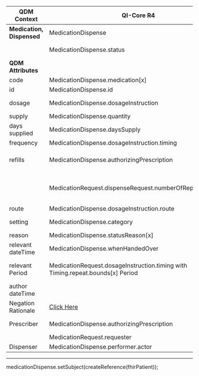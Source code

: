 <table class="grid">
  <thead>
    <tr>
      <th><strong>QDM Context</strong></th>
      <th><strong>QI-Core R4</strong></th>
      <th><strong>Comments</strong></th>
      <th><strong>Conversion</strong></th>
    </tr>
  </thead>
  <tbody>
    <tr>
      <td><strong>Medication, Dispensed</strong></td>
      <td>MedicationDispense</td>
      <td>&nbsp;</td>
      <td>QDM::MedicationDispensed</td>
    </tr>
    <tr>
      <td>&nbsp;</td>
      <td>MedicationDispense.status</td>
      <td>Constrain MedicationDispense.status to active, completed, on-hold</td>
      <td>Set to "unknown" unless element has negation</td>
    </tr>
    <tr>
      <td><strong>QDM Attributes</strong></td>
      <td>&nbsp;</td>
      <td>&nbsp;</td>
    </tr>
    <tr>
      <td>code</td>
      <td>MedicationDispense.medication[x]</td>
      <td>&nbsp;</td>
      <td>qdmDataElement.getDataElementCodes()</td>
    </tr>
    <tr>
      <td>id</td>
      <td>MedicationDispense.id</td>
      <td>&nbsp;</td>
      <td>qdmDataElement.get_id() </td>
    </tr>
    <tr>
      <td>dosage</td>
      <td>MedicationDispense.dosageInstruction</td>
      <td>ordered, calculated</td>
      <td>qdmDataElement.getDosage() is a QdmQuantity converted to  dosageDoseAndRateComponent.setDose(convertQuantity(qdmDataElement.getDosage())) </td>
    </tr>
    <tr>
      <td>supply</td>
      <td>MedicationDispense.quantity</td>
      <td>&nbsp;</td>
      <td>No Data in for element for qdmDataElement.getSupply()</td>
    </tr>
    <tr>
      <td>days supplied</td>
      <td>MedicationDispense.daysSupply</td>
      <td>&nbsp;</td>
      <td>qdmDataElement.getDaysSupplied()</td>
    </tr>
    <tr>
      <td>frequency</td>
      <td>MedicationDispense.dosageInstruction.timing</td>
      <td>See dosageInstruction</td>
      <td>qdmDataElement.getFrequency()</td>
    </tr>
    <tr>
      <td>refills</td>
      <td>MedicationDispense.authorizingPrescription</td>
      <td>Reference authorizing prescription MedicationRequest which contains Medication.Request.dispsenseRequest.numberOfRepeatsAllowed</td>
      <td> (int) qdmDataElement.getRefills() No data for element </td>
    </tr>
    <tr>
      <td>&nbsp;</td>
      <td>MedicationRequest.dispenseRequest.numberOfRepeatsAllowed</td>
      <td>Timing schedule (e.g., every 8 hours).MedicationDispense.authorizingPrescription provides reference to the applicable MedicationRequest for this information.</td>
    </tr>
    <tr>
      <td>route</td>
      <td>MedicationDispense.dosageInstruction.route</td>
      <td>See dosageInstruction</td>
      <td>qdmDataElement.getRoute()</td>
    </tr>
    <tr>
      <td>setting</td>
      <td>MedicationDispense.category</td>
      <td>Inpatient, Outpatient, Community, Discharge</td>
       <td>No Data in for element for qdmDataElement.getSetting() & and not present in qdm-modelinfo  </td>
    </tr>
    <tr>
      <td>reason</td>
      <td>MedicationDispense.statusReason[x]</td>
      <td>The reason for ordering or not ordering the medication</td>
    </tr>
    <tr>
      <td>relevant dateTime</td>
      <td>MedicationDispense.whenHandedOver</td>
      <td>When provided to patient or representative</td>
      <td>qdmDataElement.getRelevantDatetime()</td>
    </tr>
    <tr>
      <td>relevant Period</td>
      <td>MedicationRequest.dosageInstruction.timing with Timing.repeat.bounds[x] Period</td>
      <td>The anticipated time from starting to stopping an ordered or dispensed medication can also be computed in an expression and derived from the duration attribute</td>
    </tr>
    <tr>
      <td>author dateTime</td>
      <td>&nbsp;</td>
      <td>&nbsp;</td>
      <td>Ignored qdmDataElement.getAuthorDatetime()</td>
    </tr>
    <tr>
      <td>Negation Rationale</td>
      <td><a href="http://hl7.org/fhir/us/qicore/qdm-to-qicore.html#8174-medication-dispensed"> Click Here </a> </td>
      <td>&nbsp;</td>
    </tr>
    <tr>
      <td>Prescriber</td>
      <td>MedicationDispense.authorizingPrescription</td>
      <td>Reference authorizing prescription (MedicationRequest) which contains Medication.Request.requester</td>
      <td>No Data in for element for qdmDataElement.getPrescriber()  </td>
    </tr>
    <tr>
      <td>&nbsp;</td>
      <td>MedicationRequest.requester</td>
      <td>&nbsp;</td>
    </tr>
    <tr>
      <td>Dispenser</td>
      <td>MedicationDispense.performer.actor</td>
      <td>&nbsp;</td>
       <td>No data for dmDataElement.getDispenser() </td>
    </tr>
  </tbody>
</table>

----

medicationDispense.setSubject(createReference(fhirPatient));

